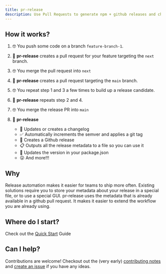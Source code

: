 ```yaml
---
title: pr-release
description: Use Pull Requests to generate npm + github releases and changelogs
---
```


## How it works?

1. 🤓 You push some code on a branch `feature-branch-1`.
2. 🚀 **pr-release** creates a pull request for your feature targeting the `next` branch.
3. 🤓 You merge the pull request into `next`
4. 🚀 **pr-release** creates a pull request targeting the `main` branch.
5. 🤓 You repeat step 1 and 3 a few times to build up a release candidate.
6. 🚀 **pr-release** repeats step 2 and 4.
7. 🤓 You merge the release PR into `main`
8. 🚀 **pr-release** 

    - 🚢 Updates or creates a changelog
    - ✅ Automatically increments the semver and applies a git tag
    - 🐙 Creates a Github release
    - 📋 Outputs all the release metadata to a file so you can use it
    - 🎉 Updates the version in your package.json
    - 😲 And more!!!

## Why

Release automation makes it easier for teams to ship more often.  Existing solutions require you to store your metadata about your release in a special file, or to use a special GUI.  pr-release uses the metadata that is already available in a github pull request.  It makes it easier to extend the workflow you are already using.

## Where do I start?

Check out the [Quick Start](./quick-start/) Guide

## Can I help?

Contributions are welcome!  Checkout out the (very early) [contributing notes](https://github.com/JAForbes/pr-release/blob/next/lib/contributing.md) and [create an issue](https://github.com/JAForbes/pr-release/issues/new) if you have any ideas.